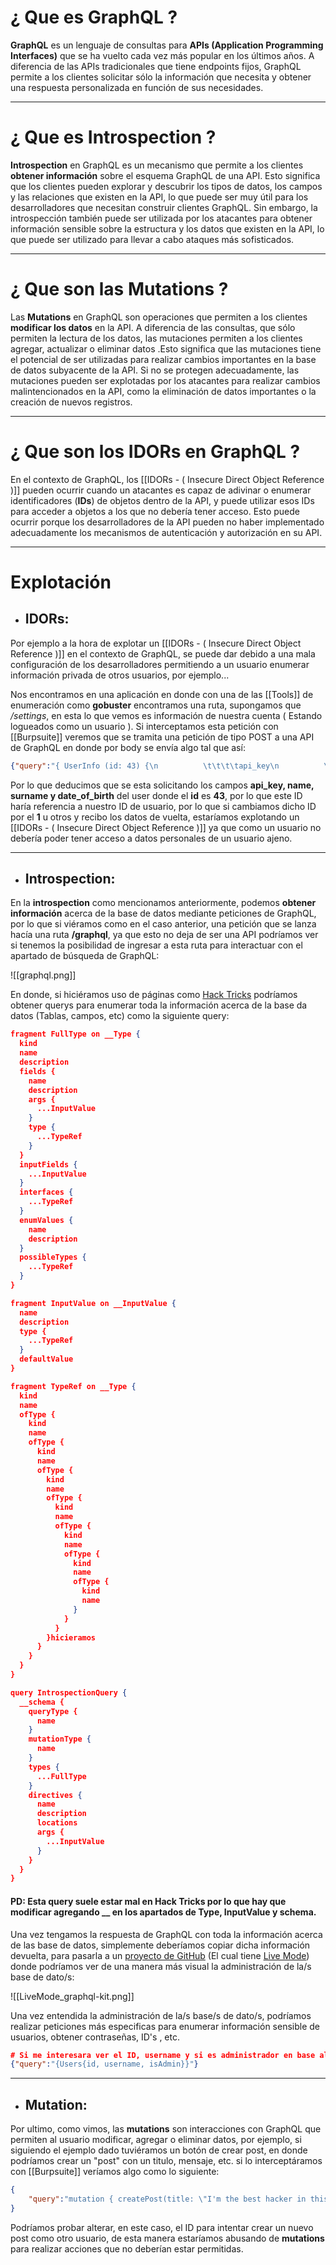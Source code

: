 # ¿ Que es **GraphQL** ? 

**GraphQL** es un lenguaje de consultas para **APIs (Application Programming Interfaces)** que se ha vuelto cada vez más popular en los últimos años. A diferencia de las APIs tradicionales que tiene endpoints fijos, GraphQL permite a los clientes solicitar sólo la información que necesita y obtener una respuesta personalizada en función de sus necesidades. 

----

# ¿ Que es **Introspection** ? 

**Introspection** en GraphQL es un mecanismo que permite a los clientes **obtener información** sobre el esquema GraphQL de una API. Esto significa que los clientes pueden explorar y descubrir los tipos de datos, los campos y las relaciones que existen en la API, lo que puede ser muy útil para los desarrolladores que necesitan construir clientes GraphQL. Sin embargo, la introspección también puede ser utilizada por los atacantes para obtener información sensible sobre la estructura y los datos que existen en la API, lo que puede ser utilizado para llevar a cabo ataques más sofisticados. 

----

# ¿ Que son las **Mutations** ? 

Las **Mutations** en GraphQL son operaciones que permiten a los clientes **modificar los datos** en la API. A diferencia de las consultas, que sólo permiten la lectura de los datos, las mutaciones permiten a los clientes agregar, actualizar o eliminar datos .Esto significa que las mutaciones tiene el potencial de ser utilizadas para realizar cambios importantes en la base de datos subyacente de la API. Si no se protegen adecuadamente, las mutaciones pueden ser explotadas por los atacantes para realizar cambios malintencionados en la API, como la eliminación de datos importantes o la creación de nuevos registros. 

----

# ¿ Que son los **IDORs** en GraphQL ? 

En el contexto de GraphQL, los [[IDORs - ( Insecure Direct Object Reference )]] pueden ocurrir cuando un atacantes es capaz de adivinar o enumerar identificadores (**IDs**) de objetos dentro de la API, y puede utilizar esos IDs para acceder a objetos a los que no debería tener acceso. Esto puede ocurrir porque los desarrolladores de la API pueden no haber implementado adecuadamente los mecanismos de autenticación y autorización en su API. 

------------

# Explotación 

- ## IDORs: 

Por ejemplo a la hora de explotar un [[IDORs - ( Insecure Direct Object Reference )]] en el contexto de GraphQL, se puede dar debido a una mala configuración de los desarrolladores permitiendo a un usuario enumerar información privada de otros usuarios, por ejemplo...

Nos encontramos en una aplicación en donde con una de las [[Tools]] de enumeración como **gobuster** encontramos una ruta, supongamos que */settings*, en esta lo que vemos es información de nuestra cuenta ( Estando logueados como un usuario ). Si interceptamos esta petición con [[Burpsuite]] veremos que se tramita una petición de tipo POST a una API de GraphQL en donde por body se envía algo tal que así: 

```json
{"query":"{ UserInfo (id: 43) {\n          \t\t\t\tapi_key\n          \t\t\t\tname\n          \t\t\t\tsurname\n          \t\t\t\tdate_of_birth\n        \t\t\t\t}\n      \t\t\t}\n        \t\t\t\t"}
```

Por lo que deducimos que se esta solicitando los campos **api_key, name, surname y date_of_birth** del user donde el **id** es **43**, por lo que este ID haría referencia a nuestro ID de usuario, por lo que si cambiamos dicho ID por el **1** u otros y recibo los datos de vuelta, estaríamos explotando un [[IDORs - ( Insecure Direct Object Reference )]] ya que como un usuario no debería poder tener acceso a datos personales de un usuario ajeno. 

----

- ## Introspection: 

En la **introspection** como mencionamos anteriormente, podemos **obtener información** acerca de la base de datos mediante peticiones de GraphQL, por lo que si viéramos como en el caso anterior, una petición que se lanza hacía una ruta **/graphql**, ya que esto no deja de ser una API podríamos ver si tenemos la posibilidad de ingresar a esta ruta para interactuar con el apartado de búsqueda de GraphQL: 

![[graphql.png]]

En donde, si hiciéramos uso de páginas como [Hack Tricks](https://book.hacktricks.xyz/network-services-pentesting/pentesting-web/graphql) podríamos obtener querys para enumerar toda la información acerca de la base da datos  (Tablas, campos, etc) como la siguiente query: 

```json
fragment FullType on __Type {
  kind
  name
  description
  fields {
    name
    description
    args {
      ...InputValue
    }
    type {
      ...TypeRef
    }
  }
  inputFields {
    ...InputValue
  }
  interfaces {
    ...TypeRef
  }
  enumValues {
    name
    description
  }
  possibleTypes {
    ...TypeRef
  }
}

fragment InputValue on __InputValue {
  name
  description
  type {
    ...TypeRef
  }
  defaultValue
}

fragment TypeRef on __Type {
  kind
  name
  ofType {
    kind
    name
    ofType {
      kind
      name
      ofType {
        kind
        name
        ofType {
          kind
          name
          ofType {
            kind
            name
            ofType {
              kind
              name
              ofType {
                kind
                name
              }
            }
          }
        }hicieramos
      }
    }
  }
}

query IntrospectionQuery {
  __schema {
    queryType {
      name
    }
    mutationType {
      name
    }
    types {
      ...FullType
    }
    directives {
      name
      description
      locations
      args {
        ...InputValue
      }
    }
  }
}
```

#### PD: Esta query suele estar mal en **Hack Tricks** por lo que hay que modificar agregando __ en los apartados de **Type, InputValue y schema**. 

Una vez tengamos la respuesta de GraphQL con toda la información acerca de las base de datos, simplemente deberíamos copiar dicha información devuelta, para pasarla a un [proyecto de GitHub](https://github.com/graphql-kit/graphql-voyager) (El cual tiene [Live Mode](https://graphql-kit.com/graphql-voyager/)) donde podríamos ver de una manera más visual la administración de la/s base de dato/s: 

![[LiveMode_graphql-kit.png]]

Una vez entendida la administración de la/s base/s de dato/s, podríamos realizar peticiones más especificas para enumerar información sensible de usuarios, obtener contraseñas, ID's , etc. 

```json
# Si me interesara ver el ID, username y si es administrador en base al ejemplo anterior dado: 
{"query":"{Users{id, username, isAdmin}}"}
```

----

- ## Mutation: 

Por ultimo, como vimos, las **mutations** son interacciones con GraphQL que permiten al usuario modificar, agregar o eliminar datos, por ejemplo, si siguiendo el ejemplo dado tuviéramos un botón de crear post, en donde podríamos crear un "post" con un titulo, mensaje, etc. si lo interceptáramos con [[Burpsuite]] veríamos algo como lo siguiente: 

```json
{
	"query":"mutation { createPost(title: \"I'm the best hacker in this fucking life\", body: \"Bye\", author_id: 1) { id, title, body, author_id }}"
}
```

Podríamos probar alterar, en este caso, el ID para intentar crear un nuevo post como otro usuario, de esta manera estaríamos abusando de **mutations** para realizar acciones que no deberían estar permitidas. 